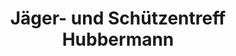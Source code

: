 ---
title: "Jäger- und Schützentreff Hubbermann"
url: /visbek/jaeger-und-schuetzentreff-hubbermann/
shop: Allgemein
---